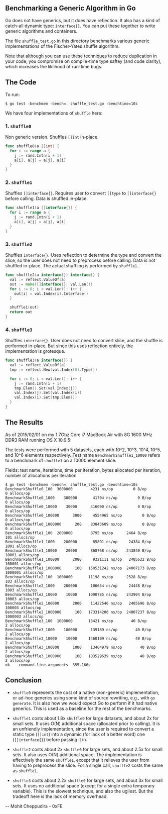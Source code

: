 ## Benchmarking a Generic Algorithm in Go

Go does not have generics, but it does have reflection. It also has a kind of catch-all dynamic type: `interface{}`. You can put these together to write generic algorithms and containers.

The file `shuffle_test.go` in this directory benchmarks various generic implementations of the Fischer-Yates shuffle algorithm.

Note that although you can use these techniques to reduce duplication in your code, you compromise on compile-time type saftey (and code clarity), which increases the liklihood of run-time bugs.

## The Code

To run:

    $ go test -benchmem -bench=. shuffle_test.go -benchtime=10s

We have four implementations of `shuffle` here:

### 1. `shuffle0`

Non generic version. Shuffles `[]int` in-place.

```go
func shuffle0(a []int) {
  for i := range a {
    j := rand.Intn(i + 1)
    a[i], a[j] = a[j], a[i]
  }
}
```

### 2. `shuffle1`

Shuffles `[]interface{}`. Requires user to convert `[]type` to `[]interface{}` before calling. Data is shuffled in-place.

```go
func shuffle1(a []interface{}) {
  for i := range a {
    j := rand.Intn(i + 1)
    a[i], a[j] = a[j], a[i]
  }
}
```

### 3. `shuffle2`

Shuffles `interface{}`. Uses reflection to determine the type and convert the slice, so the user does not need to preprocess before calling. Data is not shuffled in-place. The actual shuffling is performed by `shuffle1`.

```go
func shuffle2(a interface{}) interface{} {
  val := reflect.ValueOf(a)
  out := make([]interface{}, val.Len())
  for i := 0; i < val.Len(); i++ {
    out[i] = val.Index(i).Interface()
  }

  shuffle1(out)
  return out
}
```

### 4. `shuffle3`

Shuffles `interface{}`. User does not need to convert slice, and the shuffle is performed in-place. But since this uses reflection entirely, the implementation is grotesque.

```go
func shuffle3(a interface{}) {
  val := reflect.ValueOf(a)
  tmp := reflect.New(val.Index(0).Type())

  for i := 0; i < val.Len(); i++ {
    j := rand.Intn(i + 1)
    tmp.Elem().Set(val.Index(j))
    val.Index(j).Set(val.Index(i))
    val.Index(i).Set(tmp.Elem())
  }
}
```

## The Results

As of 2015/02/01 on my 1.7Ghz Core i7 MacBook Air with 8G 1600 MHz DDR3 RAM running OS X 10.9.5:

The tests were performed with 5 datasets, each with 10^2, 10^3, 10^4, 10^5, and 10^6 elements respectively. Test name `BenchmarkShuffle1_10000` refers to a benchmark of `shuffle1` on a 10000 element slice.

Fields: test name, iterations, time per iteration, bytes allocated per iteration, number of allocations per iteration

```
$ go test -benchmem -bench=. shuffle_test.go -benchtime=10s
BenchmarkShuffle0_100  3000000        4231 ns/op         0 B/op        0 allocs/op
BenchmarkShuffle0_1000    300000       41704 ns/op         0 B/op        0 allocs/op
BenchmarkShuffle0_10000    30000      416090 ns/op         0 B/op        0 allocs/op
BenchmarkShuffle0_100000      3000     4554965 ns/op         0 B/op        0 allocs/op
BenchmarkShuffle0_1000000      200    83843609 ns/op         0 B/op        0 allocs/op
BenchmarkShuffle1_100  2000000        8795 ns/op      2464 B/op      101 allocs/op
BenchmarkShuffle1_1000    200000       85891 ns/op     24384 B/op     1001 allocs/op
BenchmarkShuffle1_10000    20000      868768 ns/op    243840 B/op    10001 allocs/op
BenchmarkShuffle1_100000      2000     9321111 ns/op   2405632 B/op   100001 allocs/op
BenchmarkShuffle1_1000000      100   150531242 ns/op  24007173 B/op  1000001 allocs/op
BenchmarkShuffle2_100  1000000       11198 ns/op      2528 B/op      103 allocs/op
BenchmarkShuffle2_1000    200000      106654 ns/op     24448 B/op     1003 allocs/op
BenchmarkShuffle2_10000    10000     1090785 ns/op    243904 B/op    10003 allocs/op
BenchmarkShuffle2_100000      2000    11422546 ns/op   2405696 B/op   100003 allocs/op
BenchmarkShuffle2_1000000      100   173314206 ns/op  24007237 B/op  1000003 allocs/op
BenchmarkShuffle3_100  1000000       13421 ns/op        40 B/op        2 allocs/op
BenchmarkShuffle3_1000    100000      139189 ns/op        40 B/op        2 allocs/op
BenchmarkShuffle3_10000    10000     1460109 ns/op        40 B/op        2 allocs/op
BenchmarkShuffle3_100000      1000    13464979 ns/op        40 B/op        2 allocs/op
BenchmarkShuffle3_1000000      100   183529639 ns/op        40 B/op        2 allocs/op
ok    command-line-arguments  355.166s
```

## Conclusion

* `shuffle0` represents the cost of a native (non-generic) implementation, or ad-hoc generics using some kind of source rewriting, e.g., with `go generate`. It is also how we would expect Go to perform if it had native generics. This is used as a baseline for the rest of the benchmarks.

* `shuffle1` costs about 1.8x `shuffle0` for large datasets, and about 2x for small sets. It uses O(N) additional space (allocated prior to calling). It is an unfriendly implementation, since the user is required to convert a static type (`[]int`) into a dynamic (for lack of a better word) one (`[]interface{}`) before passing it in.

* `shuffle2` costs about 2x `shuffle0` for large sets, and about 2.5x for small sets. It also uses O(N) additional space. The implementation is effectively the same `shuffle1`, except that it relieves the user from having to preprocess the slice. For a single call, `shuffle2` costs the same as `shuffle1`.

* `shuffle3` costs about 2.2x `shuffle0` for large sets, and about 3x for small sets. It uses no additional space (except for a single extra temporary variable). This is the slowest technique, and also the ugliest. But the tradeoff here is the lack of memory overhead.

-- Mohit Cheppudira - 0xFE